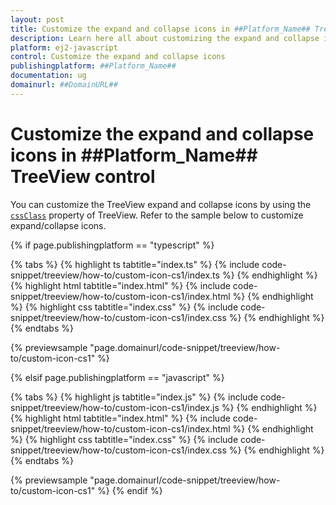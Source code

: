 ```yaml
---
layout: post
title: Customize the expand and collapse icons in ##Platform_Name## TreeView control | Syncfusion
description: Learn here all about customizing the expand and collapse icons in Syncfusion ##Platform_Name## TreeView control of Syncfusion Essential JS 2 and more.
platform: ej2-javascript
control: Customize the expand and collapse icons
publishingplatform: ##Platform_Name##
documentation: ug
domainurl: ##DomainURL##
---
```


# Customize the expand and collapse icons in ##Platform_Name## TreeView control

You can customize the TreeView expand and collapse icons by using the [`cssClass`](../../api/treeview#cssclass) property of TreeView.
Refer to the sample below to customize expand/collapse icons.

{% if page.publishingplatform == "typescript" %}

 {% tabs %}
{% highlight ts tabtitle="index.ts" %}
{% include code-snippet/treeview/how-to/custom-icon-cs1/index.ts %}
{% endhighlight %}
{% highlight html tabtitle="index.html" %}
{% include code-snippet/treeview/how-to/custom-icon-cs1/index.html %}
{% endhighlight %}
{% highlight css tabtitle="index.css" %}
{% include code-snippet/treeview/how-to/custom-icon-cs1/index.css %}
{% endhighlight %}
{% endtabs %}
        
{% previewsample "page.domainurl/code-snippet/treeview/how-to/custom-icon-cs1" %}

{% elsif page.publishingplatform == "javascript" %}

{% tabs %}
{% highlight js tabtitle="index.js" %}
{% include code-snippet/treeview/how-to/custom-icon-cs1/index.js %}
{% endhighlight %}
{% highlight html tabtitle="index.html" %}
{% include code-snippet/treeview/how-to/custom-icon-cs1/index.html %}
{% endhighlight %}
{% highlight css tabtitle="index.css" %}
{% include code-snippet/treeview/how-to/custom-icon-cs1/index.css %}
{% endhighlight %}
{% endtabs %}

{% previewsample "page.domainurl/code-snippet/treeview/how-to/custom-icon-cs1" %}
{% endif %}